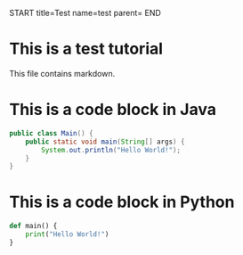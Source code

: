START
title=Test
name=test
parent=
END

# This is a test tutorial

This file contains markdown.

# This is a code block in Java
```java
public class Main() {
	public static void main(String[] args) {
		System.out.println("Hello World!");
	}
}
```
# This is a code block in Python
```python
def main() {
	print("Hello World!")
}
```
